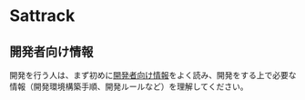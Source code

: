 # Sattrack

## 開発者向け情報
開発を行う人は、まず初めに[開発者向け情報](docs/development.md)をよく読み、開発をする上で必要な情報（開発環境構築手順、開発ルールなど）を理解してください。